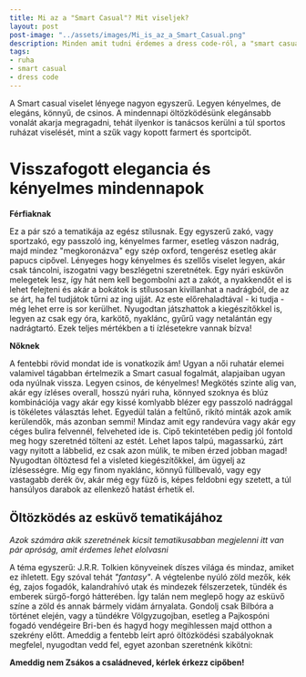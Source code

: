 ```yaml
---
title: Mi az a "Smart Casual"? Mit viseljek?
layout: post
post-image: "../assets/images/Mi_is_az_a_Smart_Casual.png"
description: Minden amit tudni érdemes a dress code-ról, a "smart casual" öltözködésről és a tematikáról
tags:
- ruha
- smart casual
- dress code
---
```


A Smart casual viselet lényege nagyon egyszerű. Legyen kényelmes, de elegáns, könnyű, de csinos. A mindennapi öltözködésünk elegánsabb vonalát akarja megragadni, tehát ilyenkor is tanácsos kerülni a túl sportos ruházat viselését, mint a szűk vagy kopott farmert és sportcipőt.

# Visszafogott elegancia és kényelmes mindennapok <br>

**Férfiaknak**


Ez a pár szó a tematikája az egész stílusnak. Egy egyszerű zakó, vagy sportzakó, egy passzoló ing, kényelmes farmer, esetleg vászon nadrág, majd mindez "megkoronázva" egy szép oxford, tengerész esetleg akár papucs cipővel. Lényeges hogy kényelmes és szellős viselet legyen, akár csak táncolni, iszogatni vagy beszlégetni szeretnétek. Egy nyári esküvőn melegetek lesz, így hát nem kell begombolni azt a zakót, a nyakkendőt el is lehet felejteni és akár a bokátok is stílusosan kivillanhat a nadrágból, de az se árt, ha fel tudjátok tűrni az ing ujját. Az este előrehaladtával - ki tudja - még lehet erre is sor kerülhet.
Nyugodtan játszhattok a kiegészítőkkel is, legyen az csak egy óra, karkötő, nyaklánc, gyűrű vagy netalántán egy nadrágtartó. Ezek teljes mértékben a ti ízlésetekre vannak bízva!

**Nőknek**

A fentebbi rövid mondat ide is vonatkozik ám! Ugyan a női ruhatár elemei valamivel tágabban értelmezik a Smart casual fogalmát, alapjaiban ugyan oda nyúlnak vissza. Legyen csinos, de kényelmes! Megkötés szinte alig van, akár egy ízléses overall, hosszú nyári ruha, könnyed szoknya és blúz kombinációja vagy akár egy kissé komlyabb blézer egy passzoló nadrággal is tökéletes választás lehet. Egyedül talán a feltűnő, rikító minták azok amik kerülendők, más azonban semmi! Mindaz amit egy randevúra vagy akár egy céges bulira felvennél, felveheted ide is.
Cipő tekintetében pedig jól fontold meg hogy szeretnéd tölteni az estét. Lehet lapos talpú, magassarkú, zárt vagy nyitott a lábbelid, ez csak azon múlik, te miben érzed jobban magad! 
Nyugodtan öltöztesd fel a visleted kiegészítőkkel, ám ügyelj az ízlésességre. Míg egy finom nyaklánc, könnyű füllbevaló, vagy egy vastagabb derék öv, akár még egy füző is, képes feldobni egy szetett, a túl hansúlyos darabok az ellenkező hatást érhetik el. 

## Öltözködés az esküvő tematikájához
*Azok számára akik szeretnének kicsit tematikusabban megjelenni itt van pár apróság, amit érdemes lehet elolvasni* <br>

A téma egyszerű: J.R.R. Tolkien könyveinek díszes világa és mindaz, amiket ez ihletett. Egy szóval tehát *"fantasy"*. A végtelenbe nyúló zöld mezők, kék ég, zajos fogadók, kalandrahívó utak és mindezek félszerzetek, tündék és emberek sürgő-forgó hátterében. Így talán nem meglepő hogy az esküvő színe a zöld és annak bármely vidám árnyalata. 
Gondolj csak Bilbóra a történet elején, vagy a tündékre Völgyzugojban, esetleg a Pajkospóni fogadó vendégeire Bri-ben és hagyd hogy megihlessen majd otthon a szekrény előtt. Ameddig a fentebb leírt apró öltözködési szabályoknak megfelel, nyugodtan vedd fel, egyet azonban szeretnénk kikötni:

**Ameddig nem Zsákos a családneved, kérlek érkezz cipőben!**
